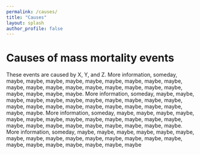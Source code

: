 ```yaml
---
permalink: /causes/
title: "Causes"
layout: splash
author_profile: false
---
```


# Causes of mass mortality events

These events are caused by X, Y, and Z. More information, someday, maybe, maybe, maybe, maybe, maybe, maybe, maybe, maybe, maybe, maybe, maybe, maybe, maybe, maybe, maybe, maybe, maybe, maybe, maybe, maybe, maybe, maybe. More information, someday, maybe, maybe, maybe, maybe, maybe, maybe, maybe, maybe, maybe, maybe, maybe, maybe, maybe, maybe, maybe, maybe, maybe, maybe, maybe, maybe, maybe, maybe. More information, someday, maybe, maybe, maybe, maybe, maybe, maybe, maybe, maybe, maybe, maybe, maybe, maybe, maybe, maybe, maybe, maybe, maybe, maybe, maybe, maybe, maybe, maybe. More information, someday, maybe, maybe, maybe, maybe, maybe, maybe, maybe, maybe, maybe, maybe, maybe, maybe, maybe, maybe, maybe, maybe, maybe, maybe, maybe, maybe, maybe, maybe